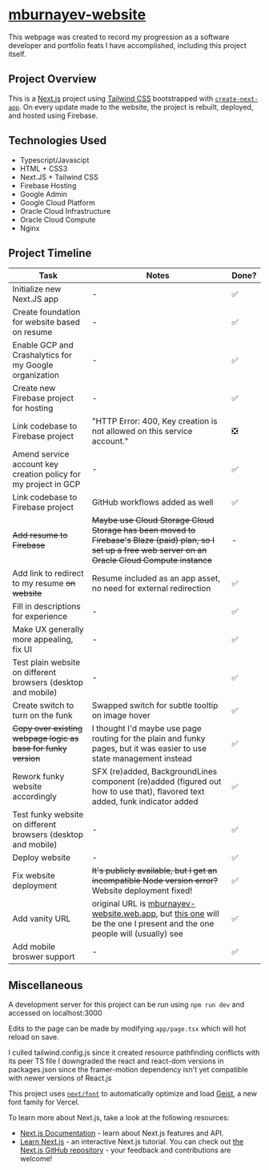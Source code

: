 # [mburnayev-website](https://misha.burnayev.com)
This webpage was created to record my progression as a software developer and portfolio feats I have accomplished, including this project itself.

## Project Overview
This is a [Next.js](https://nextjs.org) project using [Tailwind CSS](https://tailwindcss.com/) bootstrapped with [`create-next-app`](https://nextjs.org/docs/app/api-reference/cli/create-next-app). On every update made to the website, the project is rebuilt, deployed, and hosted using Firebase.

## Technologies Used
- Typescript/Javascipt
- HTML + CSS3
- Next.JS + Tailwind CSS
- Firebase Hosting
- Google Admin
- Google Cloud Platform
- Oracle Cloud Infrastructure
- Oracle Cloud Compute
- Nginx

## Project Timeline
Task | Notes | Done?
--- | --- | ---
Initialize new Next.JS app | - | ✅
Create foundation for website based on resume | - | ✅
Enable GCP and Crashalytics for my Google organization | - | ✅
Create new Firebase project for hosting | - | ✅
Link codebase to Firebase project | "HTTP Error: 400, Key creation is not allowed on this service account." | ❎
Amend service account key creation policy for my project in GCP | - | ✅
Link codebase to Firebase project | GitHub workflows added as well | ✅
~~Add resume to Firebase~~ | ~~Maybe use Cloud Storage Cloud Storage has been moved to Firebase's Blaze (paid) plan, so I set up a free web server on an Oracle Cloud Compute instance~~ | -
Add link to redirect to my resume ~~on website~~ | Resume included as an app asset, no need for external redirection | ✅
Fill in descriptions for experience | - | ✅
Make UX generally more appealing, fix UI | - | ✅
Test plain website on different browsers (desktop and mobile) | - | ✅
Create switch to turn on the funk | Swapped switch for subtle tooltip on image hover | ✅
~~Copy over existing webpage logic as base for funky version~~ | I thought I'd maybe use page routing for the plain and funky pages, but it was easier to use state management instead| ✅
Rework funky website accordingly | SFX (re)added, BackgroundLines component (re)added (figured out how to use that), flavored text added, funk indicator added | ✅
Test funky website on different browsers (desktop and mobile) | - |  ✅
Deploy website | - | ✅
Fix website deployment | ~~It's publicly available, but I get an incompatible Node version error?~~ Website deployment fixed! | ✅
Add vanity URL | original URL is [mburnayev-website.web.app](https://mburnayev-website.web.app), but [this one](https://misha.burnayev.com) will be the one I present and the one people will (usually) see  | ✅
Add mobile broswer support | - | ✅

## Miscellaneous
A development server for this project can be run using `npm run dev` and accessed on localhost:3000

Edits to the page can be made by modifying `app/page.tsx` which will hot reload on save.

I culled tailwind.config.js since it created resource pathfinding conflicts with its peer TS file
I downgraded the react and react-dom versions in packages.json since the framer-motion dependency isn't yet compatible with newer versions of React.js

This project uses [`next/font`](https://nextjs.org/docs/app/building-your-application/optimizing/fonts) to automatically optimize and load [Geist](https://vercel.com/font), a new font family for Vercel.

To learn more about Next.js, take a look at the following resources:
- [Next.js Documentation](https://nextjs.org/docs) - learn about Next.js features and API.
- [Learn Next.js](https://nextjs.org/learn) - an interactive Next.js tutorial.
You can check out [the Next.js GitHub repository](https://github.com/vercel/next.js) - your feedback and contributions are welcome!
